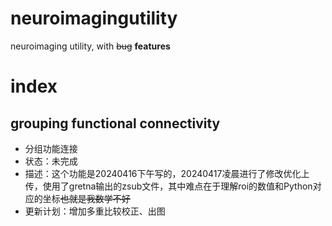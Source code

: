 # neuroimagingutility
neuroimaging utility, with ~~bug~~ **features**

# index
## grouping functional connectivity 
- 分组功能连接
- 状态：未完成
- 描述：这个功能是20240416下午写的，20240417凌晨进行了修改优化上传，使用了gretna输出的zsub文件，其中难点在于理解roi的数值和Python对应的坐标~~也就是我数学不好~~
- 更新计划：增加多重比较校正、出图